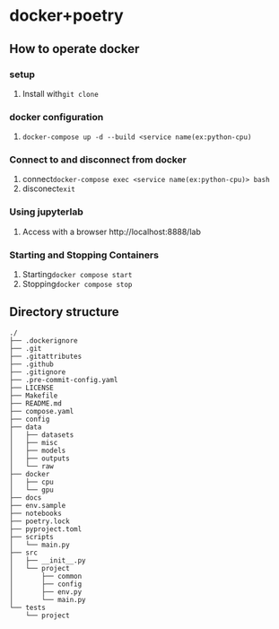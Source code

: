 # docker+poetry

## How to operate docker
### setup
1. Install with`git clone`
### docker configuration
1. `docker-compose up -d --build <service name(ex:python-cpu)`
### Connect to and disconnect from docker
1. connect`docker-compose exec <service name(ex:python-cpu)> bash`
2. disconect`exit`
### Using jupyterlab
1. Access with a browser http://localhost:8888/lab
### Starting and Stopping Containers
1. Starting`docker compose start`
2. Stopping`docker compose stop`

## Directory structure
```text
./
├── .dockerignore
├── .git
├── .gitattributes
├── .github
├── .gitignore
├── .pre-commit-config.yaml
├── LICENSE
├── Makefile
├── README.md
├── compose.yaml
├── config
├── data
│   ├── datasets
│   ├── misc
│   ├── models
│   ├── outputs
│   └── raw
├── docker
│   ├── cpu
│   └── gpu
├── docs
├── env.sample
├── notebooks
├── poetry.lock
├── pyproject.toml
├── scripts
│   └── main.py
├── src
│   ├── __init__.py
│   └── project
│       ├── common
│       ├── config
│       ├── env.py
│       └── main.py
└── tests
    └── project
```
